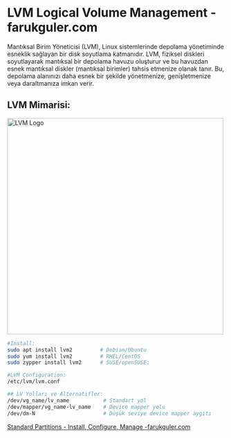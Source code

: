 
# LVM Logical Volume Management -farukguler.com

Mantıksal Birim Yöneticisi (LVM), Linux sistemlerinde depolama yönetiminde esneklik sağlayan bir disk soyutlama katmanıdır. LVM, fiziksel diskleri soyutlayarak mantıksal bir depolama havuzu oluşturur ve bu havuzdan esnek mantıksal diskler (mantıksal birimler) tahsis etmenize olanak tanır. Bu, depolama alanınızı daha esnek bir şekilde yönetmenize, genişletmenize veya daraltmanıza imkan verir.

## LVM Mimarisi:
<p align="left">
  <img src="https://farukguler.com/assets/post_images/lvm-best.jpg" alt="LVM Logo" width="500"/>
</p>

```sh
#Install:
sudo apt install lvm2         # Debian/Ubuntu
sudo yum install lvm2         # RHEL/CentOS
sudo zypper install lvm2      # SUSE/openSUSE:

#LVM Configuration:
/etc/lvm/lvm.conf

## LV Yolları ve Alternatifler:
/dev/vg_name/lv_name           # Standart yol
/dev/mapper/vg_name-lv_name    # Device mapper yolu
/dev/dm-N                      # Düşük seviye device mapper aygıtı
```
[Standard Partitions - Install, Configure, Manage -farukguler.com](https://farukguler.com/posts/standard-partitions-install-configure-manage/)
